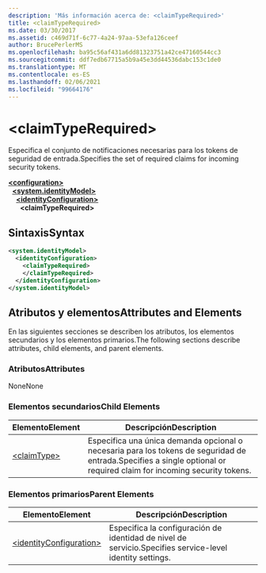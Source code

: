 ```yaml
---
description: 'Más información acerca de: <claimTypeRequired>'
title: <claimTypeRequired>
ms.date: 03/30/2017
ms.assetid: c469d71f-6c77-4a24-97aa-53efa126ceef
author: BrucePerlerMS
ms.openlocfilehash: ba95c56af431a6dd81323751a42ce47160544cc3
ms.sourcegitcommit: ddf7edb67715a5b9a45e3dd44536dabc153c1de0
ms.translationtype: MT
ms.contentlocale: es-ES
ms.lasthandoff: 02/06/2021
ms.locfileid: "99664176"
---
```

# \<claimTypeRequired>

<span data-ttu-id="03a02-102">Especifica el conjunto de notificaciones necesarias para los tokens de seguridad de entrada.</span><span class="sxs-lookup"><span data-stu-id="03a02-102">Specifies the set of required claims for incoming security tokens.</span></span>  
  
[**\<configuration>**](../configuration-element.md)\
&nbsp;&nbsp;[**\<system.identityModel>**](system-identitymodel.md)\
&nbsp;&nbsp;&nbsp;&nbsp;[**\<identityConfiguration>**](identityconfiguration.md)\
&nbsp;&nbsp;&nbsp;&nbsp;&nbsp;&nbsp;**\<claimTypeRequired>**  
  
## <a name="syntax"></a><span data-ttu-id="03a02-103">Sintaxis</span><span class="sxs-lookup"><span data-stu-id="03a02-103">Syntax</span></span>  
  
```xml  
<system.identityModel>  
  <identityConfiguration>  
    <claimTypeRequired>  
    </claimTypeRequired>  
  </identityConfiguration>  
</system.identityModel>  
```  
  
## <a name="attributes-and-elements"></a><span data-ttu-id="03a02-104">Atributos y elementos</span><span class="sxs-lookup"><span data-stu-id="03a02-104">Attributes and Elements</span></span>  

 <span data-ttu-id="03a02-105">En las siguientes secciones se describen los atributos, los elementos secundarios y los elementos primarios.</span><span class="sxs-lookup"><span data-stu-id="03a02-105">The following sections describe attributes, child elements, and parent elements.</span></span>  
  
### <a name="attributes"></a><span data-ttu-id="03a02-106">Atributos</span><span class="sxs-lookup"><span data-stu-id="03a02-106">Attributes</span></span>  

 <span data-ttu-id="03a02-107">None</span><span class="sxs-lookup"><span data-stu-id="03a02-107">None</span></span>  
  
### <a name="child-elements"></a><span data-ttu-id="03a02-108">Elementos secundarios</span><span class="sxs-lookup"><span data-stu-id="03a02-108">Child Elements</span></span>  
  
|<span data-ttu-id="03a02-109">Elemento</span><span class="sxs-lookup"><span data-stu-id="03a02-109">Element</span></span>|<span data-ttu-id="03a02-110">Descripción</span><span class="sxs-lookup"><span data-stu-id="03a02-110">Description</span></span>|  
|-------------|-----------------|  
|[\<claimType>](claimtype.md)|<span data-ttu-id="03a02-111">Especifica una única demanda opcional o necesaria para los tokens de seguridad de entrada.</span><span class="sxs-lookup"><span data-stu-id="03a02-111">Specifies a single optional or required claim for incoming security tokens.</span></span>|  
  
### <a name="parent-elements"></a><span data-ttu-id="03a02-112">Elementos primarios</span><span class="sxs-lookup"><span data-stu-id="03a02-112">Parent Elements</span></span>  
  
|<span data-ttu-id="03a02-113">Elemento</span><span class="sxs-lookup"><span data-stu-id="03a02-113">Element</span></span>|<span data-ttu-id="03a02-114">Descripción</span><span class="sxs-lookup"><span data-stu-id="03a02-114">Description</span></span>|  
|-------------|-----------------|  
|[\<identityConfiguration>](identityconfiguration.md)|<span data-ttu-id="03a02-115">Especifica la configuración de identidad de nivel de servicio.</span><span class="sxs-lookup"><span data-stu-id="03a02-115">Specifies service-level identity settings.</span></span>|
